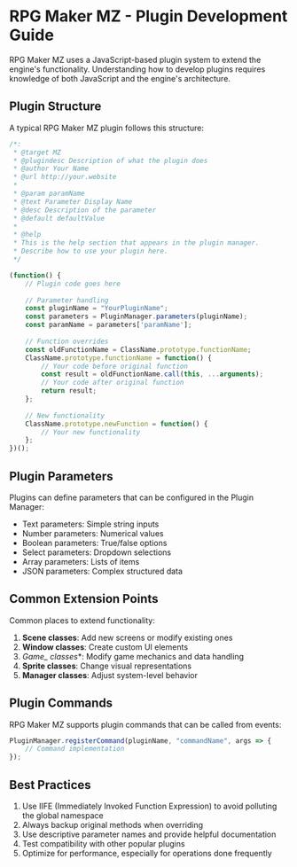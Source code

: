 # RPG Maker MZ - Plugin Development Guide

RPG Maker MZ uses a JavaScript-based plugin system to extend the engine's functionality. Understanding how to develop plugins requires knowledge of both JavaScript and the engine's architecture.

## Plugin Structure

A typical RPG Maker MZ plugin follows this structure:

```javascript
/*:
 * @target MZ
 * @plugindesc Description of what the plugin does
 * @author Your Name
 * @url http://your.website
 * 
 * @param paramName
 * @text Parameter Display Name
 * @desc Description of the parameter
 * @default defaultValue
 * 
 * @help
 * This is the help section that appears in the plugin manager.
 * Describe how to use your plugin here.
 */

(function() {
    // Plugin code goes here
    
    // Parameter handling
    const pluginName = "YourPluginName";
    const parameters = PluginManager.parameters(pluginName);
    const paramName = parameters['paramName'];
    
    // Function overrides
    const oldFunctionName = ClassName.prototype.functionName;
    ClassName.prototype.functionName = function() {
        // Your code before original function
        const result = oldFunctionName.call(this, ...arguments);
        // Your code after original function
        return result;
    };
    
    // New functionality
    ClassName.prototype.newFunction = function() {
        // Your new functionality
    };
})();
```

## Plugin Parameters

Plugins can define parameters that can be configured in the Plugin Manager:

- Text parameters: Simple string inputs
- Number parameters: Numerical values
- Boolean parameters: True/false options
- Select parameters: Dropdown selections
- Array parameters: Lists of items
- JSON parameters: Complex structured data

## Common Extension Points

Common places to extend functionality:

1. **Scene classes**: Add new screens or modify existing ones
2. **Window classes**: Create custom UI elements
3. **Game_* classes**: Modify game mechanics and data handling
4. **Sprite classes**: Change visual representations
5. **Manager classes**: Adjust system-level behavior

## Plugin Commands

RPG Maker MZ supports plugin commands that can be called from events:

```javascript
PluginManager.registerCommand(pluginName, "commandName", args => {
    // Command implementation
});
```

## Best Practices

1. Use IIFE (Immediately Invoked Function Expression) to avoid polluting the global namespace
2. Always backup original methods when overriding
3. Use descriptive parameter names and provide helpful documentation
4. Test compatibility with other popular plugins
5. Optimize for performance, especially for operations done frequently